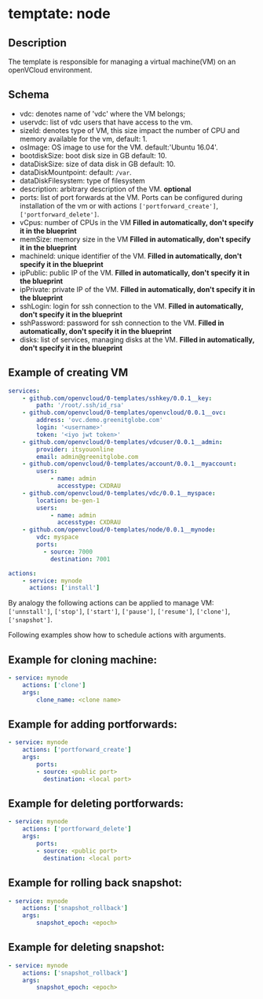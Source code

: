 # temptate: node

## Description

The template is responsible for managing a virtual machine(VM) on an openVCloud environment.

## Schema
- vdc: denotes name of 'vdc' where the VM belongs;
- uservdc: list of vdc users that have access to the vm.
- sizeId: denotes type of VM, this size impact the number of CPU and memory available for the vm, default: 1.
- osImage: OS image to use for the VM. default:'Ubuntu 16.04'.
- bootdiskSize: boot disk size in GB default: 10.
- dataDiskSize: size of data disk in GB default: 10.
- dataDiskMountpoint: default: `/var`.
- dataDiskFilesystem: type of filesystem
- description: arbitrary description of the VM. **optional**
- ports: list of port forwards at the VM. Ports can be configured during installation of the vm or with actions `['portforward_create']`, `['portforward_delete']`.
- vCpus: number of CPUs in the VM **Filled in automatically, don't specify it in the blueprint**
- memSize: memory size in the VM **Filled in automatically, don't specify it in the blueprint**
- machineId: unique identifier of the VM. **Filled in automatically, don't specify it in the blueprint**
- ipPublic: public IP of the VM. **Filled in automatically, don't specify it in the blueprint**
- ipPrivate: private IP of the VM. **Filled in automatically, don't specify it in the blueprint**
- sshLogin: login for ssh connection to the VM. **Filled in automatically, don't specify it in the blueprint**
- sshPassword: password for ssh connection to the VM. **Filled in automatically, don't specify it in the blueprint**
- disks: list of services, managing disks at the VM. **Filled in automatically, don't specify it in the blueprint**

## Example of creating VM

``` yaml
services:
    - github.com/openvcloud/0-templates/sshkey/0.0.1__key:
        path: '/root/.ssh/id_rsa'
    - github.com/openvcloud/0-templates/openvcloud/0.0.1__ovc:
        address: 'ovc.demo.greenitglobe.com'
        login: '<username>'
        token: '<iyo jwt token>'
    - github.com/openvcloud/0-templates/vdcuser/0.0.1__admin:
        provider: itsyouonline
        email: admin@greenitglobe.com
    - github.com/openvcloud/0-templates/account/0.0.1__myaccount:
        users:
            - name: admin
              accesstype: CXDRAU
    - github.com/openvcloud/0-templates/vdc/0.0.1__myspace:
        location: be-gen-1
        users:
            - name: admin
              accesstype: CXDRAU          
    - github.com/openvcloud/0-templates/node/0.0.1__mynode:
        vdc: myspace
        ports:
          - source: 7000
            destination: 7001        

actions:
    - service: mynode     
      actions: ['install']    
```

By analogy the following actions can be applied to manage VM:
`['unnstall']`, `['stop']`, `['start']`, `['pause']`, `['resume']`, `['clone']`, `['snapshot']`.

Following examples show how to schedule actions with arguments.
## Example for cloning machine:
``` yaml
- service: mynode 
    actions: ['clone']
    args:
        clone_name: <clone name>
```
## Example for adding portforwards:
``` yaml
- service: mynode 
    actions: ['portforward_create']
    args:
        ports:
        - source: <public port>
          destination: <local port>
```
## Example for deleting portforwards:
``` yaml
- service: mynode 
    actions: ['portforward_delete']
    args:
        ports:
        - source: <public port>
          destination: <local port>
```

## Example for rolling back snapshot:
``` yaml
- service: mynode 
    actions: ['snapshot_rollback']
    args:
        snapshot_epoch: <epoch>
```
## Example for deleting snapshot:
``` yaml
- service: mynode 
    actions: ['snapshot_rollback']
    args:
        snapshot_epoch: <epoch>
```